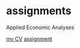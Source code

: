 # assignments
Applied Economic Analyses

[my CV](https://github.com/sykorovabarca/assignments/blob/master/CV.md)
[assignment](https://github.com/sykorovabarca/assignments/blob/master/beauty-5-4.ipynb)
